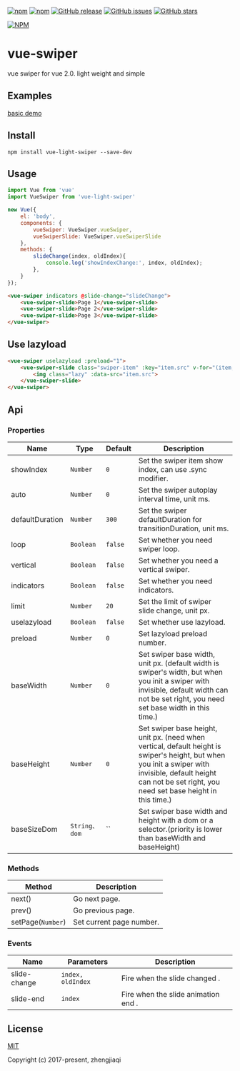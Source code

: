 [![npm](https://img.shields.io/npm/l/vue-light-swiper.svg?maxAge=2592000)](https://raw.githubusercontent.com/zhengjiaqi/vue-light-swiper/master/LICENSE)
[![npm](https://img.shields.io/npm/v/vue-light-swiper.svg?maxAge=2592000)](https://www.npmjs.com/package/vue-light-swiper2)
[![GitHub release](https://img.shields.io/github/release/zhengjiaqi/vue-light-swiper.svg?maxAge=2592000)](https://github.com/zhengjiaqi/vue-light-swiper/releases)
[![GitHub issues](https://img.shields.io/github/issues/zhengjiaqi/vue-light-swiper.svg?maxAge=2592000)](https://github.com/zhengjiaqi/vue-light-swiper/issues)
[![GitHub stars](https://img.shields.io/github/stars/zhengjiaqi/vue-light-swiper.svg?style=social&label=Star&maxAge=2592000)](https://github.com/zhengjiaqi/vue-light-swiper)

[![NPM](https://nodei.co/npm/vue-light-swiper.png?downloads=true&downloadRank=true)](https://nodei.co/npm/vue-light-swiper/)

# vue-swiper
vue swiper for vue 2.0. light weight and simple

## Examples
[basic demo](http://zhengjiaqi.github.io/vue-light-swiper/demo)

## Install
```
npm install vue-light-swiper --save-dev
```

## Usage

```js
import Vue from 'vue'
import VueSwiper from 'vue-light-swiper'

new Vue({
    el: 'body',
    components: {
        vueSwiper: VueSwiper.vueSwiper,
        vueSwiperSlide: VueSwiper.vueSwiperSlide
    },
    methods: {
        slideChange(index, oldIndex){
            console.log('showIndexChange:', index, oldIndex);
        },
    }
});
```

```html
<vue-swiper indicators @slide-change="slideChange">
    <vue-swiper-slide>Page 1</vue-swiper-slide>
    <vue-swiper-slide>Page 2</vue-swiper-slide>
    <vue-swiper-slide>Page 3</vue-swiper-slide>
</vue-swiper>
```

## Use lazyload

```html
<vue-swiper uselazyload :preload="1">
    <vue-swiper-slide class="swiper-item" :key="item.src" v-for="(item, index) in bannerList">
        <img class="lazy" :data-src="item.src">
    </vue-swiper-slide>
</vue-swiper>
```


## Api
### Properties
| Name                 | Type      | Default      | Description                                                        |
|----------------------|-----------|--------------|--------------------------------------------------------------------|
| showIndex            | `Number`  | `0`          | Set the swiper item show index, can use .sync modifier.            |
| auto                 | `Number`  | `0`          | Set the swiper autoplay interval time, unit ms.                    |
| defaultDuration      | `Number`  | `300`        | Set the swiper defaultDuration for transitionDuration, unit ms.             |
| loop                 | `Boolean` | `false`      | Set whether you need swiper loop.                                  |
| vertical             | `Boolean` | `false`      | Set whether you need a vertical swiper.                            |
| indicators           | `Boolean` | `false`      | Set whether you need indicators.                                   |
| limit                | `Number`  | `20`         | Set the limit of swiper slide change, unit px.                     |
| uselazyload          | `Boolean` | `false`      | Set whether use lazyload.                                          |
| preload              | `Number`  | `0`          | Set lazyload preload number.                                       |
| baseWidth            | `Number`  | `0`          | Set swiper base width, unit px. (default width is swiper's width, but when you init a swiper with invisible, default width can not be set right, you need set base width in this time.) |
| baseHeight           | `Number`  | `0`          | Set swiper base height, unit px. (need when vertical, default height is swiper's height, but when you init a swiper with invisible, default height can not be set right, you need set base height in this time.) |
| baseSizeDom          | `String、dom`  | ``      | Set swiper base width and height with a dom or a selector.(priority is lower than baseWidth and baseHeight)          |

### Methods
| Method            | Description              |
|-------------------|--------------------------|
| next()            | Go next page.            |
| prev()            | Go previous page.        |
| setPage(`Number`) | Set current page number. |

### Events
| Name                            | Parameters | Description                                                                                                                                                  |
|--------------------|------------|--------------------------------------------------------------------------------------------------------------------------------------------------------------|
| slide-change       | `index, oldIndex`     | Fire when the slide changed .                                                                                        |
| slide-end          | `index`               | Fire when the slide animation end .                                                                                             |

## License

[MIT](http://opensource.org/licenses/MIT)

Copyright (c) 2017-present, zhengjiaqi
